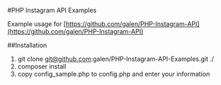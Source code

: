 #PHP Instagram API Examples

Example usage for [https://github.com/galen/PHP-Instagram-API](https://github.com/galen/PHP-Instagram-API)

##Installation

1. git clone git@github.com:galen/PHP-Instagram-API-Examples.git ./
2. composer install
3. copy config_sample.php to config.php and enter your information